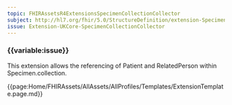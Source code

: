 ```yaml
---
topic: FHIRAssetsR4ExtensionsSpecimenCollectionCollector
subject: http://hl7.org/fhir/5.0/StructureDefinition/extension-Specimen.collection.collector
issue: Extension-UKCore-SpecimenCollectionCollector
---
```


### {{variable:issue}}
This extension allows the referencing of Patient and RelatedPerson within Specimen.collection.

{{page:Home/FHIRAssets/AllAssets/AllProfiles/Templates/ExtensionTemplate.page.md}}